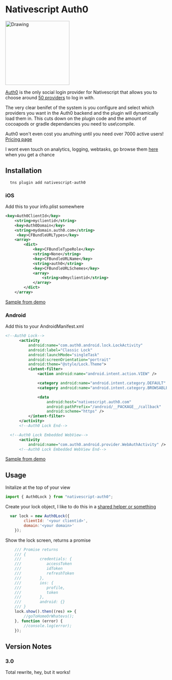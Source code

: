 # Nativescript Auth0 
<img src="https://cdn.auth0.com/styleguide/latest/lib/logos/img/logo-grey.png" alt="Drawing" style="width: 200px;"/>

[Auth0](https://auth0.com) is the only social login provider for Nativescript that allows you to choose around [50 providers](https://auth0.com/docs/identityproviders) to log in with.

The very clear benifet of the system is you configure and select which providers you want in the Auth0 backend and the plugin will dynamically load them in.  This cuts down on the plugin code and the amount of cocoapods or gradle dependancies you need to use\compile.

Auth0 won't even cost you anuthing until you need over 7000 active users! 
[Pricing page](https://auth0.com/pricing)

I wont even touch on analytics, logging, webtasks, go browse them [here](https://auth0.com/why-auth0) when you get a chance

## Installation

``` terminal
  tns plugin add nativescript-auth0
```

### iOS

Add this to your info.plist somewhere 

``` xml
<key>Auth0ClientId</key>
	<string>myclientid</string>
	<key>Auth0Domain</key>
	<string>mydomain.auth0.com</string>
	 <key>CFBundleURLTypes</key>
	<array>
		<dict>
			<key>CFBundleTypeRole</key>
			<string>None</string>
			<key>CFBundleURLName</key>
			<string>auth0</string>
			<key>CFBundleURLSchemes</key>
			<array>
				<string>a0myclientid</string>
			</array>
		</dict>
	</array>
  ```
  [Sample from demo](https://github.com/sitefinitysteve/nativescript-auth0/blob/master/demo/app/App_Resources/iOS/Info.plist#L46-L62)

### Android

Add this to your AndroidManifest.xml

``` xml
<!--Auth0 Lock-->
      <activity
          android:name="com.auth0.android.lock.LockActivity"
          android:label="Classic Lock"
          android:launchMode="singleTask"
          android:screenOrientation="portrait"
          android:theme="@style/Lock.Theme">
          <intent-filter>
              <action android:name="android.intent.action.VIEW" />

              <category android:name="android.intent.category.DEFAULT" />
              <category android:name="android.intent.category.BROWSABLE" />

              <data
                  android:host="nativescript.auth0.com"
                  android:pathPrefix="/android/__PACKAGE__/callback"
                  android:scheme="https" />
          </intent-filter>
      </activity>
      <!--Auth0 Lock End-->

  <!--Auth0 Lock Embedded WebView-->
      <activity
          android:name="com.auth0.android.provider.WebAuthActivity" />
      <!--Auth0 Lock Embedded WebView End-->
```
[Sample from demo](https://github.com/sitefinitysteve/nativescript-auth0/blob/master/demo/app/App_Resources/Android/AndroidManifest.xml#L39-L63)

## Usage

Initalize at the top of your view

``` js
import { Auth0Lock } from "nativescript-auth0";
```

Create your lock object, I like to do this in a [shared helper or something](https://github.com/sitefinitysteve/nativescript-auth0/blob/master/demo/app/scripts/helpers.ts#L4)
``` js
  var lock = new Auth0Lock({
        clientId: '<your clientid>',
        domain:'<your domain>'
    });
```

Show the lock screen, returns a promise
```js
    /// Promise returns
    /// {
    ///        credentials: {
    ///           accessToken
    ///           idToken
    ///           refreshToken
    ///        },
    ///        ios: {
    ///           profile,
    ///           token
    ///        },
    ///        android: {}
    /// }
    lock.show().then((res) => {
        //goToHomeOrWhatevs(); 
    }, function (error) {
        //console.log(error);
    });
```

## Version Notes

### 3.0

Total rewrite, hey, but it works!